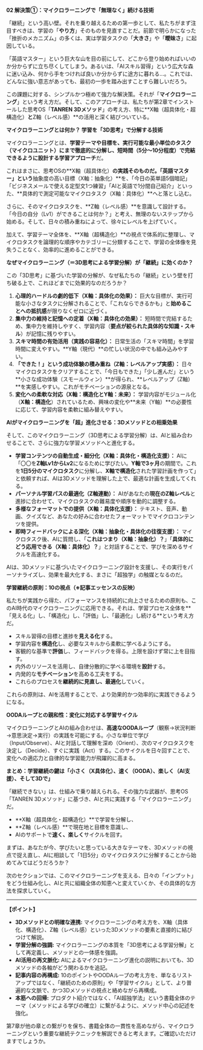 **02 解決策①：マイクロラーニングで「無理なく」続ける技術**

「継続」という高い壁。それを乗り越えるための第一歩として、私たちがまず注目すべきは、学習の「**やり方**」そのものを見直すことだ。前節で明らかになった「挫折のメカニズム」の多くは、実は学習タスクの「**大きさ**」や「**曖昧さ**」に起因している。

「英語マスター」という巨大な山を目の前にして、どこから登り始めればいいのか分からずに立ち尽くしてしまう。あるいは、「AIスキル習得」という広大な森に迷い込み、何から手をつければ良いか分からずに途方に暮れる…。これでは、どんなに強い意志があっても、最初の一歩を踏み出すことすら難しいだろう。

この課題に対する、シンプルかつ極めて強力な解決策。それが「**マイクロラーニング**」という考え方だ。そして、このアプローチは、私たちが第2章でインストールした思考OS「**TANREN 3Dメソッド**」の考え方、特に**X軸（超具体化・超構造化）**と**Z軸（レベル感）**の活用と深く結びついている。

**マイクロラーニングとは何か？ 学習を「3D思考」で分解する技術**

マイクロラーニングとは、**学習テーマや目標を、実行可能な最小単位のタスク（マイクロユニット）にまで徹底的に分解し、短時間（5分～10分程度）で完結できるように設計する学習アプローチ**だ。

これはまさに、思考OSの**X軸（超具体化）**の実践そのものだ。「英語マスター」という**抽象度の高い目標（X軸：抽象化）**を、「今日の英単語5個暗記」「ビジネスメールで使える定型文1つ練習」「AIと英語で1分間自己紹介」といった、**具体的で測定可能なマイクロタスク（X軸：具体化）**へと落とし込む。

さらに、そのマイクロタスクを、**Z軸（レベル感）**を意識して設計する。「今日の自分（Lv1）ができることは何か？」と考え、無理のないステップから始める。そして、日々の積み重ねによって、徐々にレベルを上げていく。

加えて、学習テーマ全体を、**X軸（超構造化）**の視点で体系的に整理し、マイクロタスクを論理的な順序やカテゴリーに分類することで、学習の全体像を見失うことなく、効率的に進めることができる。

**なぜマイクロラーニング（＝3D思考による学習分解）が「継続」に効くのか？**

この「3D思考」に基づいた学習の分解が、なぜ私たちの「継続」という壁を打ち破る上で、これほどまでに効果的なのだろうか？

1.  **心理的ハードルの劇的低下（X軸：具体化の効果）：** 巨大な目標が、実行可能な小さなタスクに分解されることで、「これならできるかも」と**始めることへの抵抗感**が限りなくゼロに近づく。
2.  **集中力の維持と記憶への定着（X軸：具体化の効果）：** 短時間で完結するため、集中力を維持しやすく、学習内容（**要点が絞られた具体的な知識・スキル**）が記憶に残りやすい。
3.  **スキマ時間の有効活用（実践の容易化）：** 日常生活の「スキマ時間」を学習時間に変えやすい。**Y軸（現代）**の忙しい状況の中でも組み込みやすい。
4.  **「できた！」という成功体験の積み重ね（Z軸：レベルアップ実感）：** 日々マイクロタスクをクリアすることで、「今日もできた」「少し進んだ」という**小さな成功体験（スモールウィン）**が得られ、**レベルアップ（Z軸）**を実感しやすい。これがモチベーションの源泉となる。
5.  **変化への柔軟な対応（X軸：構造化とY軸：未来）：** 学習内容がモジュール化（**X軸：構造化**）されているため、興味の変化や**未来（Y軸）**の必要性に応じて、学習内容を柔軟に組み替えやすい。

**AIがマイクロラーニングを「超」進化させる：3Dメソッドとの相乗効果**

そして、このマイクロラーニング（3D思考による学習分解）は、AIと組み合わせることで、さらに強力な学習メソッドへと進化する。

*   **学習コンテンツの自動生成・細分化（X軸：具体化・構造化支援）：**
    AIに「〇〇を**Z軸Lv1からLv2**になるために学びたい。**Y軸で3ヶ月**の期間で。これを**1日5分のマイクロタスク**に分解し、**X軸で構造化**された学習計画を作って」と依頼すれば、AIは3Dメソッドを理解した上で、最適な計画を生成してくれる。
*   **パーソナル学習パスの最適化（Z軸連動）：**
    AIがあなたの**現在のZ軸レベル**と進捗に合わせて、マイクロタスクの難易度や順序を動的に調整する。
*   **多様なフォーマットでの提供（X軸：具体化支援）：**
    テキスト、音声、動画、クイズなど、あなたの好みに合わせたフォーマットでマイクロコンテンツを提供。
*   **即時フィードバックによる深化（X軸：抽象化・具体化の往復支援）：**
    マイクロタスク後、AIに質問し、「**これはつまり（X軸：抽象化）？**」「**具体的にどう応用できる（X軸：具体化）？**」と対話することで、学びを深めるサイクルを高速化する。

AIは、3Dメソッドに基づいたマイクロラーニング設計を支援し、その実行をパーソナライズし、効果を最大化する、まさに「超独学」の触媒となるのだ。

**学習継続の原則：10の視点（※記事エッセンスの反映）**

私たちが実践から得た、パフォーマンスを持続的に向上させるための原則も、このAI時代のマイクロラーニングに応用できる。それは、学習プロセス全体を**「見える化」し、「構造化」し、「評価」し、「最適化」し続ける**という考え方だ。

*   スキル習得の目標と進捗を**見える化**する。
*   学習内容を**構造化**し、必要なスキルから柔軟に学べるようにする。
*   客観的な基準で**評価**し、フィードバックを得る。上限を設けず常に上を目指す。
*   内外のリソースを活用し、自律分散的に学べる環境を**設計**する。
*   内発的な**モチベーション**を高める工夫をする。
*   これらのプロセスを**継続的に見直し、最適化**していく。

これらの原則は、AIを活用することで、より効果的かつ効率的に実践できるようになる。

**OODAループとの親和性：変化に対応する学習サイクル**

マイクロラーニングとAIの組み合わせは、**高速なOODAループ**（観察→状況判断→意思決定→実行）の実践を可能にする。小さな単位で学び（Input/Observe）、AIと対話して理解を深め（Orient）、次のマイクロタスクを決定し（Decide）、すぐに実践（Act）する。このサイクルを日々回すことで、変化への適応力と自律的な学習能力が飛躍的に高まる。

**まとめ：学習継続の鍵は「小さく（X具体化）、速く（OODA）、楽しく（AI支援）、そして3Dで」**

「継続できない」は、仕組みで乗り越えられる。その強力な武器が、思考OS「TANREN 3Dメソッド」に基づき、AIと共に実践する「マイクロラーニング」だ。

*   **X軸（超具体化・超構造化）**で学習を分解し、
*   **Z軸（レベル感）**で現在地と目標を意識し、
*   AIのサポートで**速く、楽しく**サイクルを回す。

まずは、あなたが今、学びたいと思っている大きなテーマを、3Dメソッドの視点で捉え直し、AIに相談して「1日5分」のマイクロタスクに分解することから始めてみてはどうだろうか？

次のセクションでは、このマイクロラーニングを支える、日々の「インプット」をどう仕組み化し、AIと共に組織全体の知恵へと変えていくか、その具体的な方法を探求していく。

---

**【ポイント】**

*   **3Dメソッドとの明確な連携:** マイクロラーニングの考え方を、X軸（具体化、構造化）、Z軸（レベル感）といった3Dメソッドの要素と直接的に結びつけて解説。
*   **学習分解の強調:** マイクロラーニングの本質を「3D思考による学習分解」として再定義し、メソッドとの一体感を強調。
*   **AI活用の再文脈化:** AIによるマイクロラーニング進化の説明においても、3Dメソッドの各軸がどう関わるかを追記。
*   **記事内容の再構成:** 10のポイントやOODAループの考え方を、単なるリストアップではなく、「継続のための原則」や「学習サイクル」として、より普遍的な文脈で、かつ3Dメソッドの視点と絡めながら再構成。
*   **本筋への回帰:** プロダクト紹介ではなく、「AI超独学法」という書籍全体のテーマ（メソッドによる学びの確立）に繋がるように、メソッド中心の記述を強化。

第7章が他の章との繋がりを保ち、書籍全体の一貫性を高めながら、マイクロラーニングという重要な継続テクニックを解説できると考えます。ご確認いただけますでしょうか。